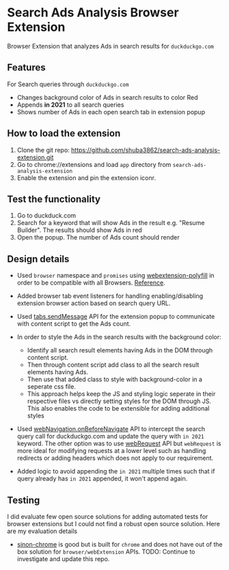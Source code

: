 # Search Ads Analysis Browser Extension

Browser Extension that analyzes Ads in search results for `duckduckgo.com`

## Features

For Search queries through `duckduckgo.com` 
- Changes background color of Ads in search results to color Red 
- Appends **in 2021** to all search queries
- Shows number of Ads in each open search tab in extension popup

## How to load the extension

1. Clone the git repo: https://github.com/shuba3862/search-ads-analysis-extension.git
2. Go to chrome://extensions and load `app` directory from `search-ads-analysis-extension`
3. Enable the extension and pin the extension iconr.

## Test the functionality

1. Go to duckduck.com
2. Search for a keyword that will show Ads in the result e.g. "Resume Builder". The results should show Ads in red
3. Open the popup. The number of Ads count should render

## Design details

- Used `browser` namespace and `promises` using [webextension-polyfill](https://github.com/mozilla/webextension-polyfill) in order to be compatible with all Browsers. [Reference](https://developer.mozilla.org/en-US/docs/Mozilla/Add-ons/WebExtensions/Chrome_incompatibilities).

- Added browser tab event listeners for handling enabling/disabling extension browser action based on search query URL.

- Used [tabs.sendMessage](https://developer.mozilla.org/en-US/docs/Mozilla/Add-ons/WebExtensions/API/tabs/sendMessage) API for the extension popup to communicate with content script to get the Ads count.

- In order to style the Ads in the search results with the background color:  
  - Identify all search result elements having Ads in the DOM through content script.
  - Then through content script add class to all the search result elements having Ads. 
  - Then use that added class to style with background-color in a seperate css file. 
  - This approach helps keep the JS and styling logic seperate in their respective files vs directly setting styles for the DOM through JS. This also enables the code to be extensible for adding additional styles 

- Used [webNavigation.onBeforeNavigate](https://developer.mozilla.org/en-US/docs/Mozilla/Add-ons/WebExtensions/API/webNavigation/onBeforeNavigate) API to intercept the search query call for duckduckgo.com and update the query with `in 2021` keyword. The other option was to use [webRequest](https://developer.mozilla.org/en-US/docs/Mozilla/Add-ons/WebExtensions/API/webRequest) API but `webRequest` is more ideal for modifying requests at a lower level such as handling redirects or adding headers which does not apply to our requirement.

- Added logic to avoid appending the `in 2021` multiple times such that if query already has `in 2021` appended, it won't append again.
 
## Testing

I did evaluate few open source solutions for adding automated tests for browser extensions but I could not find a robust open source solution. Here are my evaluation details

- [sinon-chrome](https://github.com/acvetkov/sinon-chrome) is good but is built for `chrome` and does not have out of the box solution for `browser/webExtension` APIs. TODO: Continue to investigate and update this repo.

